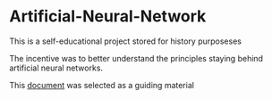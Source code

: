 # Artificial-Neural-Network

This is a self-educational project stored for history purposeses

The incentive was to better understand the principles staying behind artificial neural networks.

This [document](https://github.com/andronov-alexey/Artificial-Neural-Network/blob/master/ANN/doc/Backpropagation%20Algorithm.pdf) was selected as a guiding material
